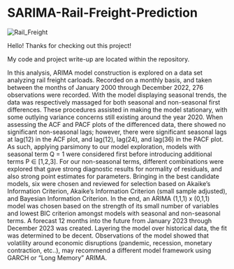 # SARIMA-Rail-Freight-Prediction
![Rail_Freight](https://github.com/David-Fecht/SARIMA-Rail-Freight-Prediction/assets/159670362/abc84762-0de3-48da-ba50-8a5129c55370)

Hello! Thanks for checking out this project! 

My code and project write-up are located within the repository.

In this analysis, ARIMA model construction is explored on a data set analyzing rail freight carloads. Recorded on a monthly basis, and taken between the months of January 2000 through December 2022, 276 observations were recorded. With the model displaying seasonal trends, the data was respectively massaged for both seasonal and non-seasonal first differences. These procedures assisted in making the model stationary, with some outlying variance concerns still existing around the year 2020. When assessing the ACF and PACF plots of the differenced data, there showed no significant non-seasonal lags; however, there were significant seasonal lags at lag(12) in the ACF plot, and lag(12), lag(24), and lag(36) in the PACF plot. As such, applying parsimony to our model exploration, models with seasonal term Q = 1 were considered first before introducing additional terms P ∈ [1,2,3]. For our non-seasonal terms, different combinations were explored that gave strong diagnostic results for normality of residuals, and also strong point estimates for parameters. Bringing in the best candidate models, six were chosen and reviewed for selection based on Akaike’s Information Criterion, Akaike’s Information Criterion (small sample adjusted), and Bayesian Information Criterion. In the end, an ARIMA (1,1,1) x (0,1,1) model was chosen based on the strength of its small number of variables and lowest BIC criterion amongst models with seasonal and non-seasonal terms. A forecast 12 months into the future from January 2023 through December 2023 was created. Layering the model over historical data, the fit was determined to be decent. Observations of the model showed that volatility around economic disruptions (pandemic, recession, monetary contraction, etc..), may recommend a different model framework using GARCH or “Long Memory” ARIMA.
